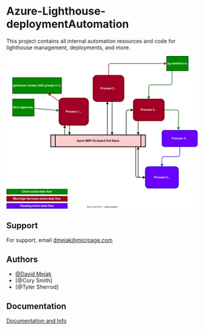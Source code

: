 # Azure-Lighthouse-deploymentAutomation

This project contains all internal automation resources and code for lighthouse management, deployments, and more.




![Diagram](AzMSP%20Flow.drawio.svg)





## Support

For support, email dmejak@microage.com



## Authors

- [@David Mejak](https://www.github.com/mejdm5)
- [@Cory Smith]
- [@Tyler Sherrod]



## Documentation

[Documentation and Info](https://microage.huducloud.com/kba?company_id=3&folder=3)

